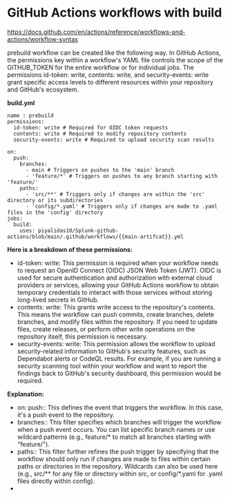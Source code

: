 # GitHub Actions workflows with build
https://docs.github.com/en/actions/reference/workflows-and-actions/workflow-syntax

prebuild workflow can be created like the following way. In GitHub Actions, the permissions key within a workflow's YAML file controls the scope of the GITHUB_TOKEN for the entire workflow or for individual jobs. The permissions id-token: write, contents: write, and security-events: write grant specific access levels to different resources within your repository and GitHub's ecosystem.

**build.yml**

```
name : prebuild
permissions:
  id-token: write # Required for OIDC token requests
  contents: write # Required to modify repository contents
  security-events: write # Required to upload security scan results

on:
  push:
    branches:
      - main # Triggers on pushes to the 'main' branch
      - 'feature/*' # Triggers on pushes to any branch starting with 'feature/'
    paths:
      - 'src/**' # Triggers only if changes are within the 'src' directory or its subdirectories
      - 'config/*.yaml' # Triggers only if changes are made to .yaml files in the 'config' directory
jobs:
  build:
    uses: piyalidas10/Splunk-github-actions/blob/main/.github/workflows/{{main-artifcat}}.yml
```


**Here is a breakdown of these permissions:**
  -  id-token: write: This permission is required when your workflow needs to request an OpenID Connect (OIDC) JSON Web Token (JWT). OIDC is used for secure authentication and authorization with external cloud providers or services, allowing your GitHub Actions workflow to obtain temporary credentials to interact with those services without storing long-lived secrets in GitHub.
  -  contents: write: This grants write access to the repository's contents. This means the workflow can push commits, create branches, delete branches, and modify files within the repository. If you need to update files, create releases, or perform other write operations on the repository itself, this permission is necessary.
  -  security-events: write: This permission allows the workflow to upload security-related information to GitHub's security features, such as Dependabot alerts or CodeQL results. For example, if you are running a security scanning tool within your workflow and want to report the findings back to GitHub's security dashboard, this permission would be required.

**Explanation:**
  -  on: push:: This defines the event that triggers the workflow. In this case, it's a push event to the repository.
  -  branches:: This filter specifies which branches will trigger the workflow when a push event occurs. You can list specific branch names or use wildcard patterns (e.g., feature/* to match all branches starting with "feature/").
  -  paths:: This filter further refines the push trigger by specifying that the workflow should only run if changes are made to files within certain paths or directories in the repository. Wildcards can also be used here (e.g., src/** for any file or directory within src, or config/*.yaml for .yaml files directly within config).
  - 
